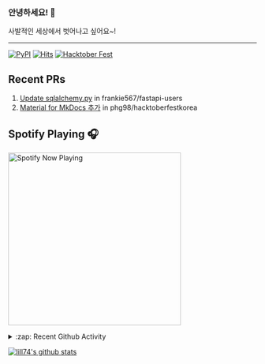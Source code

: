 ### 안녕하세요! 👋
사발적인 세상에서 벗어나고 싶어요~!

---

[![PyPI](https://img.shields.io/badge/pypi-EduKit-brightgreen)](https://pypi.org/project/EduKit/)
[![Hits](https://hits.seeyoufarm.com/api/count/incr/badge.svg?url=https%3A%2F%2Fgithub.com%2Flill74&count_bg=%2379C83D&title_bg=%23555555&icon=&icon_color=%23E7E7E7&title=hits&edge_flat=false)](https://hits.seeyoufarm.com)
[![Hacktober Fest](https://camo.githubusercontent.com/9f0b298ccd9e6d7acfcf900756e39583aeec551e/68747470733a2f2f696d672e736869656c64732e696f2f62616467652f6861636b746f626572666573742d323032302d677265656e)](http://www.hacktoberfestkorea.com/)

## Recent PRs
1. [Update sqlalchemy.py](https://github.com/frankie567/fastapi-users/pull/344) in frankie567/fastapi-users
2. [Material for MkDocs 추가](https://github.com/phg98/hacktoberfestkorea/pull/6) in phg98/hacktoberfestkorea

## Spotify Playing 🎧
[<img src="https://spotify-now-playing.lill74.vercel.app/api/spotify-playing" alt="Spotify Now Playing" width="350" />](https://open.spotify.com/user/lill74)


<details>
  <summary>:zap: Recent Github Activity</summary>
  
<!--START_SECTION:activity-->
1. 🗣 Commented on [#33](https://github.com/phg98/hacktoberfestkorea/issues/33) in [phg98/hacktoberfestkorea](https://github.com/phg98/hacktoberfestkorea)
2. 💪 Opened PR [#33](https://github.com/phg98/hacktoberfestkorea/pull/33) in [phg98/hacktoberfestkorea](https://github.com/phg98/hacktoberfestkorea)
3. 🗣 Commented on [#1](https://github.com/Siddhant-Jha/IP_Tracker/issues/1) in [Siddhant-Jha/IP_Tracker](https://github.com/Siddhant-Jha/IP_Tracker)
4. 💪 Opened PR [#31](https://github.com/phg98/hacktoberfestkorea/pull/31) in [phg98/hacktoberfestkorea](https://github.com/phg98/hacktoberfestkorea)
5. 🗣 Commented on [#16](https://github.com/phg98/hacktoberfestkorea/issues/16) in [phg98/hacktoberfestkorea](https://github.com/phg98/hacktoberfestkorea)
<!--END_SECTION:activity-->

</details>

[![lill74's github stats](https://github-readme-stats.vercel.app/api?username=lill74)](https://github.com/anuraghazra/github-readme-stats)
